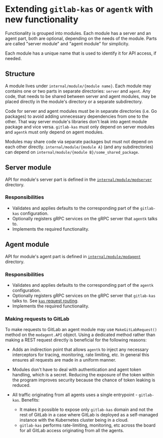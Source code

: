 # Extending `gitlab-kas` or `agentk` with new functionality

Functionality is grouped into modules. Each module has a server and an agent part, both are optional, depending on the needs of the module. Parts are called "server module" and "agent module" for simplicity.

Each module has a unique name that is used to identify it for API access, if needed.

## Structure

A module lives under `internal/module/{module name}`. Each module may contains one or two parts in separate directories: `server` and `agent`. Any code, that needs to be shared between server and agent modules, may be placed directly in the module's directory or a separate subdirectory.

Code for server and agent modules must be in separate directories (i.e. Go packages) to avoid adding unnecessary dependencies from one to the other. That way server module's libraries don't leak into agent module package and vice versa. `gitlab-kas` must only depend on server modules and `agentk` must only depend on agent modules.

Modules may share code via separate packages but must not depend on each other directly. `internal/module/{module A}` (and any subdirectories) can depend on `internal/module/{module B}/some_shared_package`.

## Server module

API for module's server part is defined in the [`internal/module/modserver`](/internal/module/modserver) directory.

### Responsibilities

- Validates and applies defaults to the corresponding part of the `gitlab-kas` configuration.
- Optionally registers gRPC services on the gRPC server that `agentk` talks to.
- Implements the required functionality.

## Agent module

API for module's agent part is defined in [`internal/module/modagent`](/internal/module/modagent) directory.

### Responsibilities

- Validates and applies defaults to the corresponding part of the `agentk` configuration.
- Optionally registers gRPC services on the gRPC server that `gitlab-kas` talks to. See [`kas` request routing](kas_request_routing.md).
- Implements the required functionality.

### Making requests to GitLab

To make requests to GitLab an agent module may use `MakeGitLabRequest()` method on the `modagent.API` object. Using a dedicated method rather than making a REST request directly is beneficial for the following reasons:

- Adds an indirection point that allows `agentk` to inject any necessary interceptors for tracing, monitoring, rate limiting, etc. In general this ensures all requests are made in a uniform manner.
- Modules don't have to deal with authentication and agent token handling, which is a secret. Reducing the exposure of the token within the program improves security because the chance of token leaking is reduced.
- All traffic originating from all agents uses a single entrypoint - `gitlab-kas`. Benefits:

  - It makes it possible to expose only `gitlab-kas` domain and not the rest of GitLab in a case where GitLab is deployed as a self-managed instance with the Kubernetes cluster being in a cloud.
  - `gitlab-kas` performs rate-limiting, monitoring, etc across the board for all GitLab access originating from all the agents.
